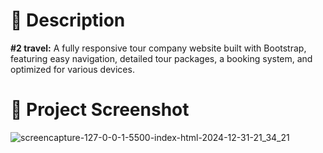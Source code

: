# 📃 Description
**#2 travel:** A fully responsive tour company website built with Bootstrap, featuring easy navigation, detailed tour packages, a booking system, and optimized for various devices.

# 📸 Project Screenshot
![screencapture-127-0-0-1-5500-index-html-2024-12-31-21_34_21](https://github.com/user-attachments/assets/8b8c0087-8156-4973-aa3a-aa673f3a1ffe)
